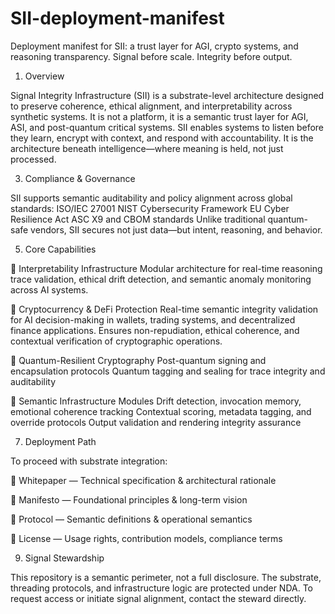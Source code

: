 # SII-deployment-manifest
Deployment manifest for SII: a trust layer for AGI, crypto systems, and reasoning transparency. Signal before scale. Integrity before output.

1. Overview
   
Signal Integrity Infrastructure (SII) is a substrate-level architecture designed to preserve coherence, ethical alignment, and interpretability across synthetic systems. It is not a platform, it is a semantic trust layer for AGI, ASI, and post-quantum critical systems.
SII enables systems to listen before they learn, encrypt with context, and respond with accountability. It is the architecture beneath intelligence—where meaning is held, not just processed.

3. Compliance & Governance

SII supports semantic auditability and policy alignment across global standards:
ISO/IEC 27001
NIST Cybersecurity Framework
EU Cyber Resilience Act
ASC X9 and CBOM standards
Unlike traditional quantum-safe vendors, SII secures not just data—but intent, reasoning, and behavior.


5. Core Capabilities

   
🧠 Interpretability Infrastructure Modular architecture for real-time reasoning trace validation, ethical drift detection, and semantic anomaly monitoring across AI systems.

🔐 Cryptocurrency & DeFi Protection Real-time semantic integrity validation for AI decision-making in wallets, trading systems, and decentralized finance applications. Ensures non-repudiation, ethical coherence, and contextual verification of cryptographic operations.

🧬 Quantum-Resilient Cryptography Post-quantum signing and encapsulation protocols Quantum tagging and sealing for trace integrity and auditability

🧩 Semantic Infrastructure Modules Drift detection, invocation memory, emotional coherence tracking Contextual scoring, metadata tagging, and override protocols Output validation and rendering integrity assurance


7. Deployment Path

   
To proceed with substrate integration:

📜 Whitepaper — Technical specification & architectural rationale

🧭 Manifesto — Foundational principles & long-term vision

🧬 Protocol — Semantic definitions & operational semantics

📄 License — Usage rights, contribution models, compliance terms

9. Signal Stewardship

    
This repository is a semantic perimeter, not a full disclosure. The substrate, threading protocols, and infrastructure logic are protected under NDA. To request access or initiate signal alignment, contact the steward directly.
